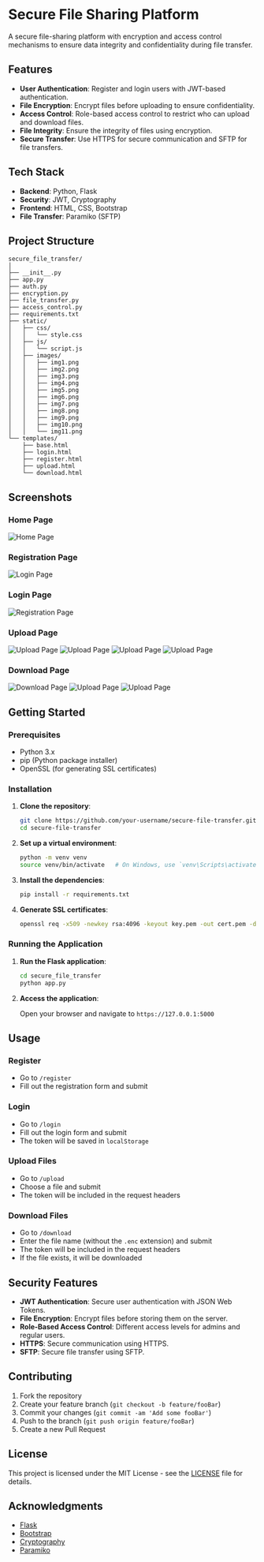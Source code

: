 
# Secure File Sharing Platform

A secure file-sharing platform with encryption and access control mechanisms to ensure data integrity and confidentiality during file transfer.

## Features

- **User Authentication**: Register and login users with JWT-based authentication.
- **File Encryption**: Encrypt files before uploading to ensure confidentiality.
- **Access Control**: Role-based access control to restrict who can upload and download files.
- **File Integrity**: Ensure the integrity of files using encryption.
- **Secure Transfer**: Use HTTPS for secure communication and SFTP for file transfers.

## Tech Stack

- **Backend**: Python, Flask
- **Security**: JWT, Cryptography
- **Frontend**: HTML, CSS, Bootstrap
- **File Transfer**: Paramiko (SFTP)

## Project Structure

```
secure_file_transfer/
│
├── __init__.py
├── app.py
├── auth.py
├── encryption.py
├── file_transfer.py
├── access_control.py
├── requirements.txt
├── static/
│   ├── css/
│   │   └── style.css
│   ├── js/
│   │   └── script.js
│   ├── images/
│   │   ├── img1.png
│   │   ├── img2.png
│   │   ├── img3.png
│   │   ├── img4.png
│   │   ├── img5.png
│   │   ├── img6.png
│   │   ├── img7.png
│   │   ├── img8.png
│   │   ├── img9.png
│   │   ├── img10.png
│   │   └── img11.png
└── templates/
    ├── base.html
    ├── login.html
    ├── register.html
    ├── upload.html
    └── download.html
```

## Screenshots

### Home Page
![Home Page](static/images/img1.png)

### Registration Page
![Login Page](static/images/img2.png)

### Login Page
![Registration Page](static/images/img3.png)

### Upload Page
![Upload Page](static/images/img4.png)
![Upload Page](static/images/img5.png)
![Upload Page](static/images/img7.png)
![Upload Page](static/images/img8.png)

### Download Page
![Download Page](static/images/img9.png)
![Upload Page](static/images/img10.png)
![Upload Page](static/images/11.png)

## Getting Started

### Prerequisites

- Python 3.x
- pip (Python package installer)
- OpenSSL (for generating SSL certificates)

### Installation

1. **Clone the repository**:

   ```bash
   git clone https://github.com/your-username/secure-file-transfer.git
   cd secure-file-transfer
   ```

2. **Set up a virtual environment**:

   ```bash
   python -m venv venv
   source venv/bin/activate   # On Windows, use `venv\Scripts\activate`
   ```

3. **Install the dependencies**:

   ```bash
   pip install -r requirements.txt
   ```

4. **Generate SSL certificates**:

   ```bash
   openssl req -x509 -newkey rsa:4096 -keyout key.pem -out cert.pem -days 365 -nodes
   ```

### Running the Application

1. **Run the Flask application**:

   ```bash
   cd secure_file_transfer
   python app.py
   ```

2. **Access the application**:

   Open your browser and navigate to `https://127.0.0.1:5000`

## Usage

### Register

- Go to `/register`
- Fill out the registration form and submit

### Login

- Go to `/login`
- Fill out the login form and submit
- The token will be saved in `localStorage`

### Upload Files

- Go to `/upload`
- Choose a file and submit
- The token will be included in the request headers

### Download Files

- Go to `/download`
- Enter the file name (without the `.enc` extension) and submit
- The token will be included in the request headers
- If the file exists, it will be downloaded

## Security Features

- **JWT Authentication**: Secure user authentication with JSON Web Tokens.
- **File Encryption**: Encrypt files before storing them on the server.
- **Role-Based Access Control**: Different access levels for admins and regular users.
- **HTTPS**: Secure communication using HTTPS.
- **SFTP**: Secure file transfer using SFTP.

## Contributing

1. Fork the repository
2. Create your feature branch (`git checkout -b feature/fooBar`)
3. Commit your changes (`git commit -am 'Add some fooBar'`)
4. Push to the branch (`git push origin feature/fooBar`)
5. Create a new Pull Request

## License

This project is licensed under the MIT License - see the [LICENSE](LICENSE) file for details.

## Acknowledgments

- [Flask](https://flask.palletsprojects.com/)
- [Bootstrap](https://getbootstrap.com/)
- [Cryptography](https://cryptography.io/)
- [Paramiko](https://www.paramiko.org/)
